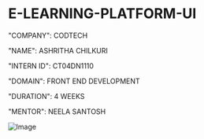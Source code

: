 # E-LEARNING-PLATFORM-UI

"COMPANY": CODTECH

"NAME": ASHRITHA CHILKURI

"INTERN ID": CT04DN1110

"DOMAIN": FRONT END DEVELOPMENT

"DURATION": 4 WEEKS

"MENTOR": NEELA SANTOSH

![Image](https://github.com/user-attachments/assets/a8ee27c0-e89a-441e-a6ad-9c99f1e9855c)
